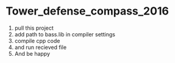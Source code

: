 # Tower_defense_compass_2016
1) pull this project
2) add path to bass.lib in compiler settings
3) compile cpp code
4) and run recieved file
5) And be happy
